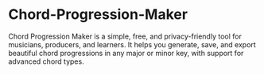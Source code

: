 # Chord-Progression-Maker
Chord Progression Maker is a simple, free, and privacy-friendly tool for musicians, producers, and learners. It helps you generate, save, and export beautiful chord progressions in any major or minor key, with support for advanced chord types.
